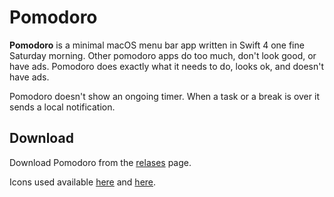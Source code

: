 # Pomodoro

**Pomodoro** is a minimal macOS menu bar app written in Swift 4 one fine
Saturday morning. Other pomodoro apps do too much, don't look good, or have ads.
Pomodoro does exactly what it needs to do, looks ok, and doesn't have ads.

Pomodoro doesn't show an ongoing timer. When a task or a break is over it sends
a local notification.

## Download

Download Pomodoro from the [relases][dl-link] page.

Icons used available [here][icon1] and [here][icon2].

[icon1]:
    http://www.iconarchive.com/show/food-drink-icons-by-graphicloads/tomato-icon.html

[icon2]:
    https://icons8.com/icon/1810/tomato

[dl-link]:
    https://github.com/apas/pomodoro/releases
